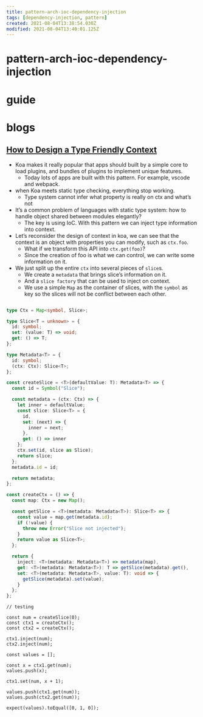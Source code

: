 ```yaml
---
title: pattern-arch-ioc-dependency-injection
tags: [dependency-injection, pattern]
created: 2021-08-04T13:38:54.030Z
modified: 2021-08-04T13:40:01.125Z
---
```


# pattern-arch-ioc-dependency-injection

# guide

# blogs

## [How to Design a Type Friendly Context](https://saul-mirone.github.io/how-to-design-a-type-friendly-context/)

- Koa makes it really popular that apps should built by a simple core to load plugins, and bundles of plugins to implement unique features. 
  - Today lots of apps are built with this pattern. For example, vscode and webpack.
- when Koa meets static type checking, everything stop working. 
  - Type system cannot infer what property is really on ctx and what’s not
- It’s a common problem of languages with static type system: how to handle object shared between modules elegantly?
  - The key is using IoC. With this pattern we can inject type information into context.
- Let’s reconsider the design of context in koa, we can see that the context is an object with properties you can modify, such as `ctx.foo`. 
  - What if we transform this API into `ctx.get(foo)`? 
  - Since the creation of foo is what we can control, we can write some information on it.
- We just split up the entire `ctx` into several pieces of `slice`s.
  - We create a `metadata` that brings slice’s information on it. 
  - And a `slice factory` that can be used to inject on context.
  - We use a simple `Map` as the container of slices, with the `symbol` as key so the slices will not be conflict between each other.

```typescript

type Ctx = Map<symbol, Slice>;

type Slice<T = unknown> = {
  id: symbol;
  set: (value: T) => void;
  get: () => T;
};

type Metadata<T> = {
  id: symbol;
  (ctx: Ctx): Slice<T>;
};

const createSlice = <T>(defaultValue: T): Metadata<T> => {
  const id = Symbol("Slice");

  const metadata = (ctx: Ctx) => {
    let inner = defaultValue;
    const slice: Slice<T> = {
      id,
      set: (next) => {
        inner = next;
      },
      get: () => inner
    };
    ctx.set(id, slice as Slice);
    return slice;
  };
  metadata.id = id;

  return metadata;
};

const createCtx = () => {
  const map: Ctx = new Map();

  const getSlice = <T>(metadata: Metadata<T>): Slice<T> => {
    const value = map.get(metadata.id);
    if (!value) {
      throw new Error("Slice not injected");
    }
    return value as Slice<T>;
  };

  return {
    inject: <T>(metadata: Metadata<T>) => metadata(map),
    get: <T>(metadata: Metadata<T>): T => getSlice(metadata).get(),
    set: <T>(metadata: Metadata<T>, value: T): void => {
      getSlice(metadata).set(value);
    }
  };
};
```

```JS
// testing

const num = createSlice(0);
const ctx1 = createCtx();
const ctx2 = createCtx();

ctx1.inject(num);
ctx2.inject(num);

const values = [];

const x = ctx1.get(num);
values.push(x);

ctx1.set(num, x + 1);

values.push(ctx1.get(num));
values.push(ctx2.get(num));

expect(values).toEqual([0, 1, 0]);
```
